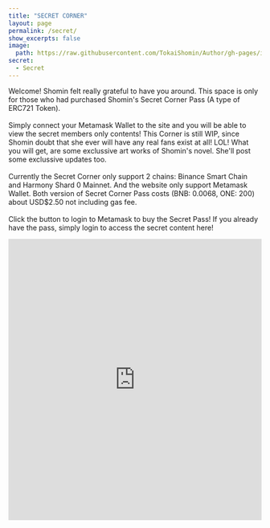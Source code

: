 ```yaml
---
title: "SECRET CORNER"
layout: page
permalink: /secret/
show_excerpts: false
image:
  path: https://raw.githubusercontent.com/TokaiShomin/Author/gh-pages/images/memberCardS.png
secret:
  - Secret
---
```

Welcome! Shomin felt really grateful to have you around.
This space is only for those who had purchased Shomin's Secret Corner Pass (A type of ERC721 Token).<br><br>
Simply connect your Metamask Wallet to the site and you will be able to view the secret members only contents! This Corner is still WIP, since Shomin doubt that she ever will have any real fans exist at all! LOL! What you will get, are some exclussive art works of Shomin's novel. She'll post some exclussive updates too.<br><br>
Currently the Secret Corner only support 2 chains: Binance Smart Chain and Harmony Shard 0 Mainnet. And the website only support Metamask Wallet. Both version of Secret Corner Pass costs (BNB: 0.0068, ONE: 200) about USD$2.50 not including gas fee.<br><br>
Click the button to login to Metamask to buy the Secret Pass! If you already have the pass, simply login to access the secret content here!<br>
<iframe src="https://asvoria.github.io/ShominHarmonyNFT/" title="Secret Corner" style="border: none; width: 100%;height: 560px;"></iframe>